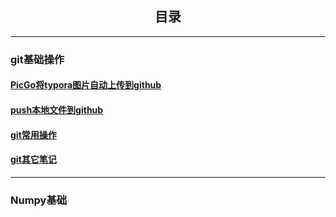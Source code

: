 ## <center>目录</center>

------

### git基础操作

#### [PicGo将typora图片自动上传到github](https://github.com/louisyanglu/DailyNotes/blob/master/2021-05/Typora%2BPicGo%2BGitHub.md)

#### [push本地文件到github](https://github.com/louisyanglu/DailyNotes/blob/master/2021-05/%E4%B8%8A%E4%BC%A0%E6%96%87%E4%BB%B6%E5%88%B0github.md)

#### [git常用操作](https://github.com/louisyanglu/DailyNotes/blob/master/2021-05/git%E5%B8%B8%E7%94%A8%E6%93%8D%E4%BD%9C.md)

#### [git其它笔记](https://github.com/louisyanglu/DailyNotes/tree/master/others/git%E7%AC%94%E8%AE%B0)

------

### Numpy基础


